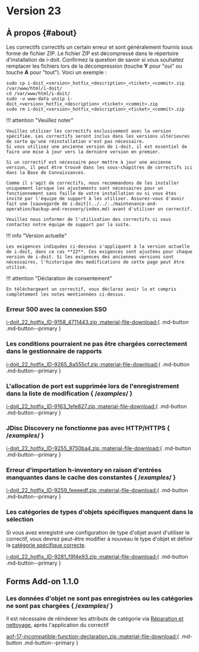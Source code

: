 # Version 23

## À propos {#about}

Les correctifs correctifs un certain erreur et sont généralement fournis sous forme de fichier ZIP. Le fichier ZIP est décompressé dans le répertoire d'installation de i-doit. Confirmez la question de savoir si vous souhaitez remplacer les fichiers lors de la décompression (touche **Y** pour "oui" ou touche **A** pour "tout"). Voici un exemple :

```shell
sudo cp i-doit_<version>_hotfix_<description>_<ticket>_<commit>.zip /var/www/html/i-doit/
cd /var/www/html/i-doit/
sudo -u www-data unzip i-doit_<version>_hotfix_<description>_<ticket>_<commit>.zip
sudo rm i-doit_<version>_hotfix_<description>_<ticket>_<commit>.zip
```

!!! attention "Veuillez noter"

    Veuillez utiliser les correctifs exclusivement avec la version spécifiée. Les correctifs seront inclus dans les versions ultérieures de sorte qu'une réinstallation n'est pas nécessaire.
    Si vous utilisez une ancienne version de i-doit, il est essentiel de faire une mise à jour vers la dernière version en premier.

    Si un correctif est nécessaire pour mettre à jour une ancienne version, il peut être trouvé dans les sous-chapitres de correctifs ici dans la Base de Connaissances.

    Comme il s'agit de correctifs, nous recommandons de les installer uniquement lorsque les ajustements sont nécessaires pour un fonctionnement sans faille de votre installation ou si vous êtes invité par l'équipe de support à les utiliser. Assurez-vous d'avoir fait une [sauvegarde de i-doit](../../../maintenance-and-operation/backup-and-recovery/index.md) avant d'utiliser un correctif.

    Veuillez nous informer de l'utilisation des correctifs si vous contactez notre équipe de support par la suite.

!!! info "Version actuelle"

    Les exigences indiquées ci-dessous s'appliquent à la version actuelle de i-doit, dans ce cas **22**. Ces exigences sont ajustées pour chaque version de i-doit. Si les exigences des anciennes versions sont nécessaires, l'historique des modifications de cette page peut être utilisé.

!!! attention "Déclaration de consentement"

    En téléchargeant un correctif, vous déclarez avoir lu et compris complètement les notes mentionnées ci-dessus.

### Erreur 500 avec la connexion SSO

[i-doit_22_hotfix_ID-9158_4711443.zip :material-file-download:](../../../assets/downloads/hotfixes/22/i-doit_22_hotfix_ID-9158_4711443.zip){ .md-button .md-button--primary }

### Les conditions pourraient ne pas être chargées correctement dans le gestionnaire de rapports

[i-doit_22_hotfix_ID-9265_8a555cf.zip :material-file-download:](../../../assets/downloads/hotfixes/22/i-doit_22_hotfix_ID-9265_8a555cf.zip){ .md-button .md-button--primary }

### L'allocation de port est supprimée lors de l'enregistrement dans la liste de modification { /*examples*/ }

[i-doit_22_hotfix_ID-9163_1efe827.zip :material-file-download:](../../../assets/downloads/hotfixes/22/i-doit_22_hotfix_ID-9163_1efe827.zip){ .md-button .md-button--primary }

### JDisc Discovery ne fonctionne pas avec HTTP/HTTPS { /*examples*/ }

[i-doit_22_hotfix_ID-9255_9750ba4.zip :material-file-download:](../../../assets/downloads/hotfixes/22/i-doit_22_hotfix_ID-9255_9750ba4.zip){ .md-button .md-button--primary }

### Erreur d'importation h-inventory en raison d'entrées manquantes dans le cache des constantes { /*examples*/ }

[i-doit_22_hotfix_ID-9259_feeeedf.zip :material-file-download:](../../../assets/downloads/hotfixes/22/i-doit_22_hotfix_ID-9259_feeeedf.zip){ .md-button .md-button--primary }

### Les catégories de types d'objets spécifiques manquent dans la sélection
Si vous avez enregistré une configuration de type d'objet avant d'utiliser le correctif, vous devrez peut-être modifier à nouveau le type d'objet et définir la [catégorie spécifique correcte](../../../basics/custom-object-types.md).

[i-doit_22_hotfix_ID-9281_f9f4e93.zip :material-file-download:](../../../assets/downloads/hotfixes/22/i-doit_22_hotfix_ID-9281_f9f4e93.zip){ .md-button .md-button--primary }

Forms Add-on 1.1.0
------------------

### Les données d'objet ne sont pas enregistrées ou les catégories ne sont pas chargées { /*examples*/ }

Il est nécessaire de réindexer les attributs de catégorie via [Réparation et nettoyage](../../../system-administration/administration/tenant-management/repair-and-clean-up.md), après l'application du correctif

[aof-17-incompatible-function-declaration.zip :material-file-download:](../../../assets/downloads/hotfixes/forms/aof-17-incompatible-function-declaration.zip){ .md-button .md-button--primary }
